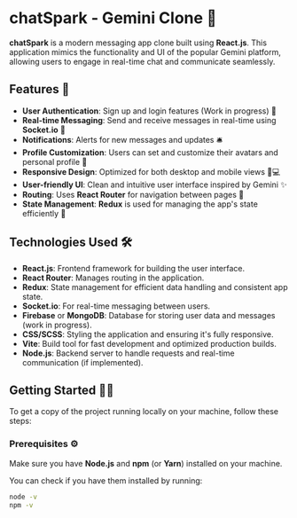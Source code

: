 # chatSpark - Gemini Clone 🚀

**chatSpark** is a modern messaging app clone built using **React.js**. This application mimics the functionality and UI of the popular Gemini platform, allowing users to engage in real-time chat and communicate seamlessly.

## Features 🌟

- **User Authentication**: Sign up and login features (Work in progress) 🔑
- **Real-time Messaging**: Send and receive messages in real-time using **Socket.io** 💬
- **Notifications**: Alerts for new messages and updates 🛎️
- **Profile Customization**: Users can set and customize their avatars and personal profile 🎨
- **Responsive Design**: Optimized for both desktop and mobile views 📱💻
- **User-friendly UI**: Clean and intuitive user interface inspired by Gemini ✨
- **Routing**: Uses **React Router** for navigation between pages 🔄
- **State Management**: **Redux** is used for managing the app's state efficiently 🔄

## Technologies Used 🛠️

- **React.js**: Frontend framework for building the user interface.
- **React Router**: Manages routing in the application.
- **Redux**: State management for efficient data handling and consistent app state.
- **Socket.io**: For real-time messaging between users.
- **Firebase** or **MongoDB**: Database for storing user data and messages (work in progress).
- **CSS/SCSS**: Styling the application and ensuring it's fully responsive.
- **Vite**: Build tool for fast development and optimized production builds.
- **Node.js**: Backend server to handle requests and real-time communication (if implemented).

## Getting Started 🏃‍♂️

To get a copy of the project running locally on your machine, follow these steps:

### Prerequisites ⚙️

Make sure you have **Node.js** and **npm** (or **Yarn**) installed on your machine.

You can check if you have them installed by running:

```bash
node -v
npm -v
